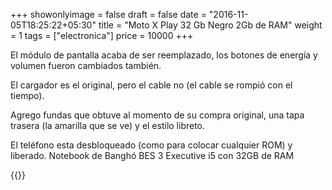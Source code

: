 +++
showonlyimage = false
draft = false
date = "2016-11-05T18:25:22+05:30"
title = "Moto X Play 32 Gb Negro 2Gb de RAM"
weight = 1
tags = ["electronica"]
price = 10000
+++

<!--more-->

El módulo de pantalla acaba de ser reemplazado, los botones de energía y volumen fueron cambiados también.

El cargador es el original, pero el cable no (el cable se rompió con el tiempo).

Agrego fundas que obtuve al momento de su compra original, una tapa trasera (la amarilla que se ve) y el estilo libreto.

El teléfono esta desbloqueado (como para colocar cualquier ROM) y liberado.
Notebook de Banghó BES 3 Executive i5 con 32GB de RAM

{{<photos>}}

